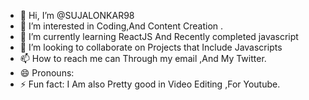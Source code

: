 - 👋 Hi, I’m @SUJALONKAR98
- 👀 I’m interested in Coding,And Content Creation .
- 🌱 I’m currently learning ReactJS And Recently completed javascript
- 💞️ I’m looking to collaborate on Projects that Include Javascripts 
- 📫 How to reach me can Through my email ,And My Twitter.
- 😄 Pronouns: 
- ⚡ Fun fact: I Am also Pretty good in Video Editing ,For Youtube.

<!---
SUJALONKAR98/SUJALONKAR98 is a ✨ special ✨ repository because its `README.md` (this file) appears on your GitHub profile.
You can click the Preview link to take a look at your changes.
--->
